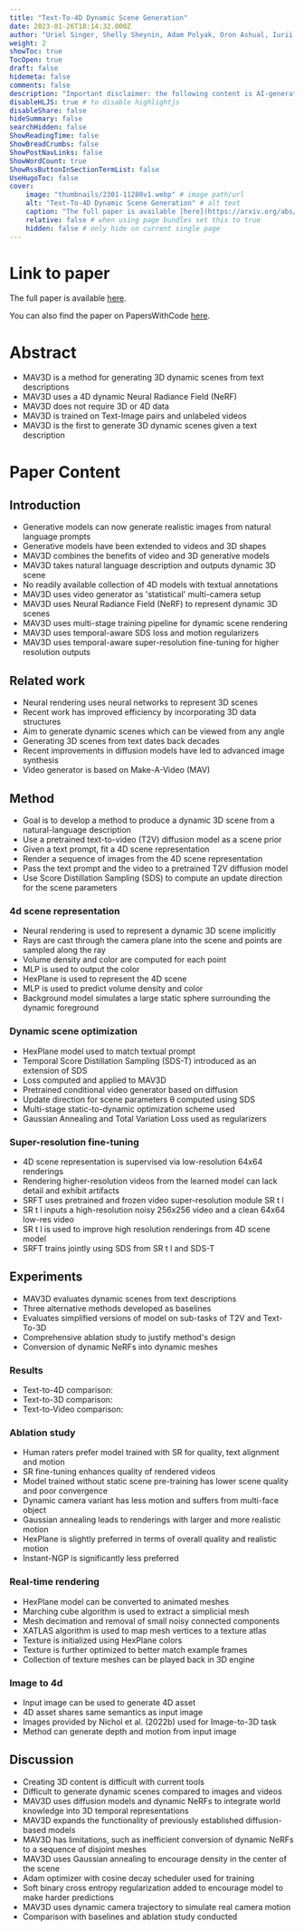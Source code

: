```yaml
---
title: "Text-To-4D Dynamic Scene Generation"
date: 2023-01-26T18:14:32.000Z
author: "Uriel Singer, Shelly Sheynin, Adam Polyak, Oron Ashual, Iurii Makarov and 6 others"
weight: 2
showToc: true
TocOpen: true
draft: false
hidemeta: false
comments: false
description: "Important disclaimer: the following content is AI-generated, please make sure to fact check the presented information by reading the full paper."
disableHLJS: true # to disable highlightjs
disableShare: false
hideSummary: false
searchHidden: false
ShowReadingTime: false
ShowBreadCrumbs: false
ShowPostNavLinks: false
ShowWordCount: true
ShowRssButtonInSectionTermList: false
UseHugoToc: false
cover:
    image: "thumbnails/2301-11280v1.webp" # image path/url
    alt: "Text-To-4D Dynamic Scene Generation" # alt text
    caption: "The full paper is available [here](https://arxiv.org/abs/2301.11280)." # display caption under cover
    relative: false # when using page bundles set this to true
    hidden: false # only hide on current single page
---
```


# Link to paper
The full paper is available [here](https://arxiv.org/abs/2301.11280).

You can also find the paper on PapersWithCode [here](https://paperswithcode.com/paper/text-to-4d-dynamic-scene-generation).

# Abstract
- MAV3D is a method for generating 3D dynamic scenes from text descriptions
- MAV3D uses a 4D dynamic Neural Radiance Field (NeRF)
- MAV3D does not require 3D or 4D data
- MAV3D is trained on Text-Image pairs and unlabeled videos
- MAV3D is the first to generate 3D dynamic scenes given a text description

# Paper Content

## Introduction
- Generative models can now generate realistic images from natural language prompts
- Generative models have been extended to videos and 3D shapes
- MAV3D combines the benefits of video and 3D generative models
- MAV3D takes natural language description and outputs dynamic 3D scene
- No readily available collection of 4D models with textual annotations
- MAV3D uses video generator as 'statistical' multi-camera setup
- MAV3D uses Neural Radiance Field (NeRF) to represent dynamic 3D scenes
- MAV3D uses multi-stage training pipeline for dynamic scene rendering
- MAV3D uses temporal-aware SDS loss and motion regularizers
- MAV3D uses temporal-aware super-resolution fine-tuning for higher resolution outputs

## Related work
- Neural rendering uses neural networks to represent 3D scenes
- Recent work has improved efficiency by incorporating 3D data structures
- Aim to generate dynamic scenes which can be viewed from any angle
- Generating 3D scenes from text dates back decades
- Recent improvements in diffusion models have led to advanced image synthesis
- Video generator is based on Make-A-Video (MAV)

## Method
- Goal is to develop a method to produce a dynamic 3D scene from a natural-language description
- Use a pretrained text-to-video (T2V) diffusion model as a scene prior
- Given a text prompt, fit a 4D scene representation
- Render a sequence of images from the 4D scene representation
- Pass the text prompt and the video to a pretrained T2V diffusion model
- Use Score Distillation Sampling (SDS) to compute an update direction for the scene parameters

### 4d scene representation
- Neural rendering is used to represent a dynamic 3D scene implicitly
- Rays are cast through the camera plane into the scene and points are sampled along the ray
- Volume density and color are computed for each point
- MLP is used to output the color
- HexPlane is used to represent the 4D scene
- MLP is used to predict volume density and color
- Background model simulates a large static sphere surrounding the dynamic foreground

### Dynamic scene optimization
- HexPlane model used to match textual prompt
- Temporal Score Distillation Sampling (SDS-T) introduced as an extension of SDS
- Loss computed and applied to MAV3D
- Pretrained conditional video generator based on diffusion
- Update direction for scene parameters θ computed using SDS
- Multi-stage static-to-dynamic optimization scheme used
- Gaussian Annealing and Total Variation Loss used as regularizers

### Super-resolution fine-tuning
- 4D scene representation is supervised via low-resolution 64x64 renderings
- Rendering higher-resolution videos from the learned model can lack detail and exhibit artifacts
- SRFT uses pretrained and frozen video super-resolution module SR t l
- SR t l inputs a high-resolution noisy 256x256 video and a clean 64x64 low-res video
- SR t l is used to improve high resolution renderings from 4D scene model
- SRFT trains jointly using SDS from SR t l and SDS-T

## Experiments
- MAV3D evaluates dynamic scenes from text descriptions
- Three alternative methods developed as baselines
- Evaluates simplified versions of model on sub-tasks of T2V and Text-To-3D
- Comprehensive ablation study to justify method's design
- Conversion of dynamic NeRFs into dynamic meshes

### Results
- Text-to-4D comparison:
- Text-to-3D comparison:
- Text-to-Video comparison:

### Ablation study
- Human raters prefer model trained with SR for quality, text alignment and motion
- SR fine-tuning enhances quality of rendered videos
- Model trained without static scene pre-training has lower scene quality and poor convergence
- Dynamic camera variant has less motion and suffers from multi-face object
- Gaussian annealing leads to renderings with larger and more realistic motion
- HexPlane is slightly preferred in terms of overall quality and realistic motion
- Instant-NGP is significantly less preferred

### Real-time rendering
- HexPlane model can be converted to animated meshes
- Marching cube algorithm is used to extract a simplicial mesh
- Mesh decimation and removal of small noisy connected components
- XATLAS algorithm is used to map mesh vertices to a texture atlas
- Texture is initialized using HexPlane colors
- Texture is further optimized to better match example frames
- Collection of texture meshes can be played back in 3D engine

### Image to 4d
- Input image can be used to generate 4D asset
- 4D asset shares same semantics as input image
- Images provided by Nichol et al. (2022b) used for Image-to-3D task
- Method can generate depth and motion from input image

## Discussion
- Creating 3D content is difficult with current tools
- Difficult to generate dynamic scenes compared to images and videos
- MAV3D uses diffusion models and dynamic NeRFs to integrate world knowledge into 3D temporal representations
- MAV3D expands the functionality of previously established diffusion-based models
- MAV3D has limitations, such as inefficient conversion of dynamic NeRFs to a sequence of disjoint meshes
- MAV3D uses Gaussian annealing to encourage density in the center of the scene
- Adam optimizer with cosine decay scheduler used for training
- Soft binary cross entropy regularization added to encourage model to make harder predictions
- MAV3D uses dynamic camera trajectory to simulate real camera motion
- Comparison with baselines and ablation study conducted
